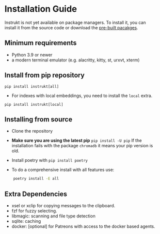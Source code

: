 # Installation Guide

Instrukt is not yet available on package managers. To install it, you can install it from the source code or download the [pre-built pacakges](https://github.com/blob42/Instrukt/releases).

## Minimum requirements

- Python 3.9 or newer
- a modern terminal emulator (e.g. alacritty, kitty, st, urxvt, xterm)

## Install from pip repository

`pip install instrukt[all]`

- For indexes with local embeddings, you need to install the `local` extra.

`pip install instrukt[local]`

## Installing from source

- Clone the repository

- **Make sure you are using the latest pip** `pip install -U pip`
If the installation fails with the package `chromadb` it means
your pip version is old.

- Install poetry with `pip install poetry`
- To do a comprehensive install with all features use:

```sh
    poetry install -E all
```

## Extra Dependencies
- xsel or xclip for copying messages to the clipboard.
- fzf for fuzzy selecting.
- libmagic: scanning and file type detection
- sqlite: caching
- docker: [optional] for Patreons with access to the docker based agents.

